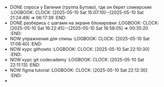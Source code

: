 - DONE спроси у Евгения (группа Бутово), где он берет спикерские
  :LOGBOOK:
  CLOCK: [2025-05-10 Sat 15:07:10]--[2025-05-10 Sat 21:24:49] =>  06:17:39
  :END:
- DONE разберись с шагами на экране блокировки 
  :LOGBOOK:
  CLOCK: [2025-05-10 Sat 16:22:45]--[2025-05-10 Sat 16:58:05] =>  00:35:20
  :END:
- NOW упражнения для спины 
  :LOGBOOK:
  CLOCK: [2025-05-10 Sat 17:08:40]
  :END:
- NOW курс  githowto 
  :LOGBOOK:
  CLOCK: [2025-05-10 Sat 22:10:30]
  :END:
- NOW курс git codecademy 
  :LOGBOOK:
  CLOCK: [2025-05-10 Sat 22:11:13]
  :END:
- NOW figma tutorial 
  :LOGBOOK:
  CLOCK: [2025-05-10 Sat 22:12:30]
  :END:
-
